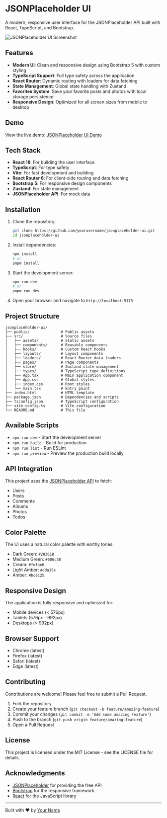 # JSONPlaceholder UI

A modern, responsive user interface for the JSONPlaceholder API built with React, TypeScript, and Bootstrap.

![JSONPlaceholder UI Screenshot](screenshot.png)

## Features

- **Modern UI**: Clean and responsive design using Bootstrap 5 with custom styling
- **TypeScript Support**: Full type safety across the application
- **React Router**: Dynamic routing with loaders for data fetching
- **State Management**: Global state handling with Zustand
- **Favorites System**: Save your favorite posts and photos with local storage persistence
- **Responsive Design**: Optimized for all screen sizes from mobile to desktop

## Demo

View the live demo: [JSONPlaceholder UI Demo](https://yourusername.github.io/jsonplaceholder-ui)

## Tech Stack

- **React 18**: For building the user interface
- **TypeScript**: For type safety
- **Vite**: For fast development and building
- **React Router 6**: For client-side routing and data fetching
- **Bootstrap 5**: For responsive design components
- **Zustand**: For state management
- **JSONPlaceholder API**: For mock data

## Installation

1. Clone the repository:
   ```bash
   git clone https://github.com/yourusername/jsonplaceholder-ui.git
   cd jsonplaceholder-ui
   ```

2. Install dependencies:
   ```bash
   npm install
   # or
   pnpm install
   ```

3. Start the development server:
   ```bash
   npm run dev
   # or
   pnpm run dev
   ```

4. Open your browser and navigate to `http://localhost:5173`

## Project Structure

```
jsonplaceholder-ui/
├── public/              # Public assets
├── src/                 # Source files
│   ├── assets/          # Static assets
│   ├── components/      # Reusable components
│   ├── hooks/           # Custom React hooks
│   ├── layouts/         # Layout components
│   ├── loaders/         # React Router data loaders
│   ├── pages/           # Page components
│   ├── store/           # Zustand state management
│   ├── types/           # TypeScript type definitions
│   ├── App.tsx          # Main application component
│   ├── App.css          # Global styles
│   ├── index.css        # Root styles
│   └── main.tsx         # Entry point
├── index.html           # HTML template
├── package.json         # Dependencies and scripts
├── tsconfig.json        # TypeScript configuration
├── vite.config.ts       # Vite configuration
└── README.md            # This file
```

## Available Scripts

- `npm run dev` - Start the development server
- `npm run build` - Build for production
- `npm run lint` - Run ESLint
- `npm run preview` - Preview the production build locally

## API Integration

This project uses the [JSONPlaceholder API](https://jsonplaceholder.typicode.com/) to fetch:

- Users
- Posts
- Comments
- Albums
- Photos
- Todos

## Color Palette

The UI uses a natural color palette with earthy tones:

- Dark Green: `#283618`
- Medium Green: `#606c38`
- Cream: `#fefae0`
- Light Amber: `#dda15e`
- Amber: `#bc6c25`

## Responsive Design

The application is fully responsive and optimized for:
- Mobile devices (< 576px)
- Tablets (576px - 992px)
- Desktops (> 992px)

## Browser Support

- Chrome (latest)
- Firefox (latest)
- Safari (latest)
- Edge (latest)

## Contributing

Contributions are welcome! Please feel free to submit a Pull Request.

1. Fork the repository
2. Create your feature branch (`git checkout -b feature/amazing-feature`)
3. Commit your changes (`git commit -m 'Add some amazing feature'`)
4. Push to the branch (`git push origin feature/amazing-feature`)
5. Open a Pull Request

## License

This project is licensed under the MIT License - see the LICENSE file for details.

## Acknowledgments

- [JSONPlaceholder](https://jsonplaceholder.typicode.com/) for providing the free API
- [Bootstrap](https://getbootstrap.com/) for the responsive framework
- [React](https://reactjs.org/) for the JavaScript library

---

Built with ❤️ by [Your Name](https://github.com/karakasserkan)
